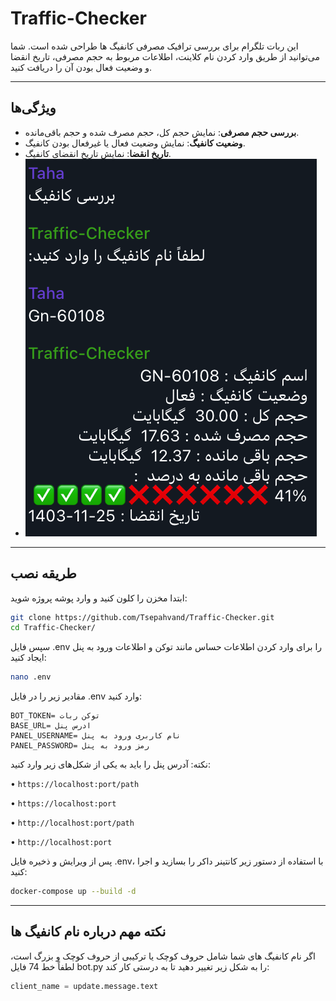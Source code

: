 # Traffic-Checker



این ربات تلگرام برای بررسی ترافیک مصرفی کانفیگ ها طراحی شده است. شما می‌توانید از طریق وارد کردن نام کلاینت، اطلاعات مربوط به حجم مصرفی، تاریخ انقضا و وضعیت فعال بودن آن را دریافت کنید.

---

## ویژگی‌ها

- **بررسی حجم مصرفی**: نمایش حجم کل، حجم مصرف شده و حجم باقی‌مانده.
- **وضعیت کانفیگ**: نمایش وضعیت فعال یا غیرفعال بودن کانفیگ.
- **تاریخ انقضا**: نمایش تاریخ انقضای کانفیگ.
- ![نمونه کار](https://github.com/Tsepahvand/Traffic-Checker/blob/main/example.png?raw=true)


---

## طریقه نصب

ابتدا مخزن را کلون کنید و وارد پوشه پروژه شوید:

```bash
git clone https://github.com/Tsepahvand/Traffic-Checker.git
cd Traffic-Checker/
```
سپس فایل .env را برای وارد کردن اطلاعات حساس مانند توکن و اطلاعات ورود به پنل ایجاد کنید:

```bash
nano .env
```
مقادیر زیر را در فایل .env وارد کنید:

```env
BOT_TOKEN= توکن ربات
BASE_URL= ادرس پنل
PANEL_USERNAME= نام کاربری ورود به پنل
PANEL_PASSWORD= رمز ورود به پنل
```
نکته: آدرس پنل را باید به یکی از شکل‌های زیر وارد کنید:

• `https://localhost:port/path` 

• `https://localhost:port` 

• `http://localhost:port/path` 

• `http://localhost:port`

پس از ویرایش و ذخیره فایل .env، با استفاده از دستور زیر کانتینر داکر را بسازید و اجرا کنید:

```bash
docker-compose up --build -d
```
---
## نکته مهم درباره نام کانفیگ ها

اگر نام کانفیگ های شما شامل حروف کوچک یا ترکیبی از حروف کوچک و بزرگ است، لطفاً خط 74 فایل bot.py را به شکل زیر تغییر دهید تا به درستی کار کند:
```python
client_name = update.message.text
```
